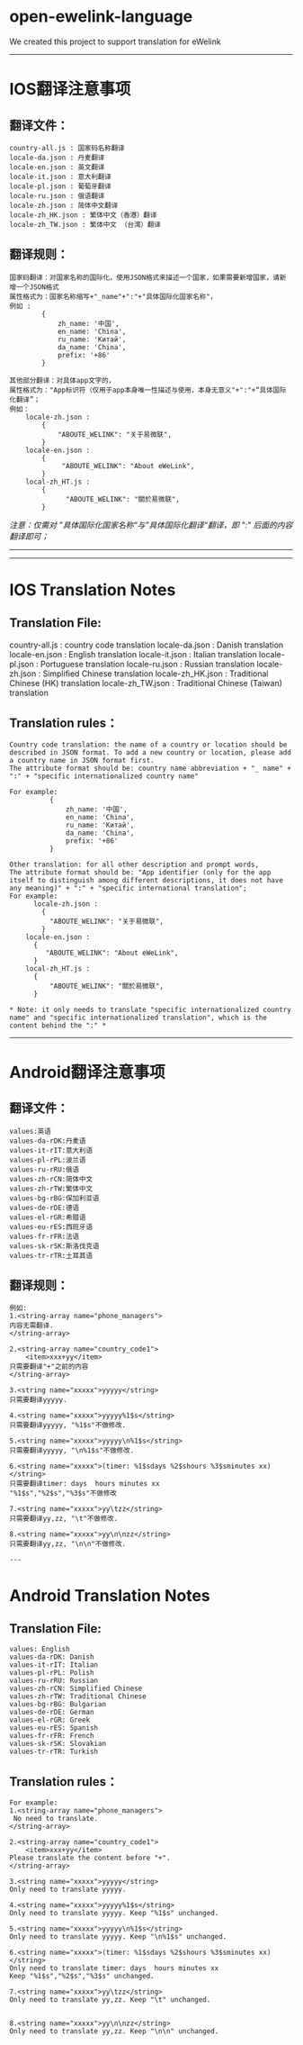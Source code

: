 # open-ewelink-language
We created this project to support translation for eWelink

---
# IOS翻译注意事项

## 翻译文件：
	country-all.js : 国家码名称翻译
	locale-da.json : 丹麦翻译
	locale-en.json : 英文翻译
	locale-it.json : 意大利翻译
	locale-pl.json : 葡萄牙翻译
	locale-ru.json : 俄语翻译
	locale-zh.json : 简体中文翻译
	locale-zh_HK.json : 繁体中文（香港）翻译
	locale-zh_TW.json : 繁体中文 （台湾）翻译

## 翻译规则：
	国家码翻译：对国家名称的国际化，使用JSON格式来描述一个国家，如果需要新增国家，请新增一个JSON格式
	属性格式为：国家名称缩写+"_name"+":"+"具体国际化国家名称"，
	例如 :
	        {
            	zh_name: '中国',
            	en_name: 'China',
            	ru_name: 'Китай',
            	da_name: 'China',
            	prefix: '+86'
        	}

    其他部分翻译：对具体app文字的，
    属性格式为："App标识符（仅用于app本身唯一性描述与使用，本身无意义"+":"+“具体国际化翻译”；
    例如：
	    locale-zh.json :
		    {
	  			"ABOUTE_WELINK": "关于易微联",
		    }
		locale-en.json :
			{
				 "ABOUTE_WELINK": "About eWeLink",
			}
		local-zh_HT.js :
			{
				  "ABOUTE_WELINK": "關於易微联",
			}	

*注意：仅需对 ”具体国际化国家名称“与”具体国际化翻译“翻译，即 ":" 后面的内容翻译即可；*

---

---
# IOS Translation Notes

## Translation File:
  country-all.js :  country code translation
  locale-da.json :  Danish translation
  locale-en.json :  English translation
  locale-it.json :  Italian translation
  locale-pl.json :  Portuguese translation
  locale-ru.json :  Russian translation
  locale-zh.json :  Simplified Chinese translation
  locale-zh_HK.json : Traditional Chinese (HK) translation
  locale-zh_TW.json : Traditional Chinese (Taiwan) translation


## Translation rules：

	Country code translation: the name of a country or location should be described in JSON format. To add a new country or location, please add a country name in JSON format first.
	The attribute format should be: country name abbreviation + "_ name" + ":" + "specific internationalized country name"

	For example:
	          {
	              zh_name: '中国',
	              en_name: 'China',
	              ru_name: 'Китай',
	              da_name: 'China',
	              prefix: '+86'
	          }

	Other translation: for all other description and prompt words,
	The attribute format should be: "App identifier (only for the app itself to distinguish among different descriptions, it does not have any meaning)" + ":" + "specific international translation";
	For example:
	      locale-zh.json :
	        {
	          "ABOUTE_WELINK": "关于易微联",
	        }
	    locale-en.json :
	      {
	         "ABOUTE_WELINK": "About eWeLink",
	      }
	    local-zh_HT.js :
	      {
	          "ABOUTE_WELINK": "關於易微联",
	      }  

	* Note: it only needs to translate "specific internationalized country name" and "specific internationalized translation", which is the content behind the ":" *

---
# Android翻译注意事项

## 翻译文件：
	values:英语
	values-da-rDK:丹麦语
	values-it-rIT:意大利语
	values-pl-rPL:波兰语
	values-ru-rRU:俄语
	values-zh-rCN:简体中文
	values-zh-rTW:繁体中文
	values-bg-rBG:保加利亚语
	values-de-rDE:德语
	values-el-rGR:希腊语
	values-eu-rES:西班牙语
	values-fr-rFR:法语
	values-sk-rSK:斯洛伐克语
	values-tr-rTR:土耳其语
	

## 翻译规则：
    例如:
	1.<string-array name="phone_managers">
	内容无需翻译.	
	</string-array>

	2.<string-array name="country_code1">
		<item>xxx+yy</item>  
	只需要翻译"+"之前的内容	
	</string-array>

	3.<string name="xxxxx">yyyyy</string>
	只需要翻译yyyyy.

	4.<string name="xxxxx">yyyyy%1$s</string>
	只需要翻译yyyyy, "%1$s"不做修改.

	5.<string name="xxxxx">yyyyy\n%1$s</string>
	只需要翻译yyyyy, "\n%1$s"不做修改.

	6.<string name="xxxxx">(timer: %1$sdays %2$shours %3$sminutes xx)</string>
	只需要翻译timer: days  hours minutes xx
	"%1$s","%2$s","%3$s"不做修改

	7.<string name="xxxxx">yy\tzz</string>
	只需要翻译yy,zz, "\t"不做修改.

	8.<string name="xxxxx">yy\n\nzz</string>
	只需要翻译yy,zz, "\n\n"不做修改.
	
	---
# Android Translation Notes

## Translation File:
	values: English
	values-da-rDK: Danish
	values-it-rIT: Italian
	values-pl-rPL: Polish
	values-ru-rRU: Russian
	values-zh-rCN: Simplified Chinese
	values-zh-rTW: Traditional Chinese
	values-bg-rBG: Bulgarian
	values-de-rDE: German
	values-el-rGR: Greek
	values-eu-rES: Spanish
	values-fr-rFR: French
	values-sk-rSK: Slovakian
	values-tr-rTR: Turkish

## Translation rules：
    For example:
	1.<string-array name="phone_managers">
	 No need to translate.	
	</string-array>

	2.<string-array name="country_code1">
		<item>xxx+yy</item>  
	Please translate the content before "+".
	</string-array>

	3.<string name="xxxxx">yyyyy</string>
	Only need to translate yyyyy.

	4.<string name="xxxxx">yyyyy%1$s</string>
	Only need to translate yyyyy. Keep "%1$s" unchanged.

	5.<string name="xxxxx">yyyyy\n%1$s</string>
	Only need to translate yyyyy. Keep "\n%1$s" unchanged.

	6.<string name="xxxxx">(timer: %1$sdays %2$shours %3$sminutes xx)</string>
	Only need to translate timer: days  hours minutes xx
	Keep "%1$s","%2$s","%3$s" unchanged.

	7.<string name="xxxxx">yy\tzz</string>
	Only need to translate yy,zz. Keep "\t" unchanged.


	8.<string name="xxxxx">yy\n\nzz</string>
	Only need to translate yy,zz. Keep "\n\n" unchanged.
	
